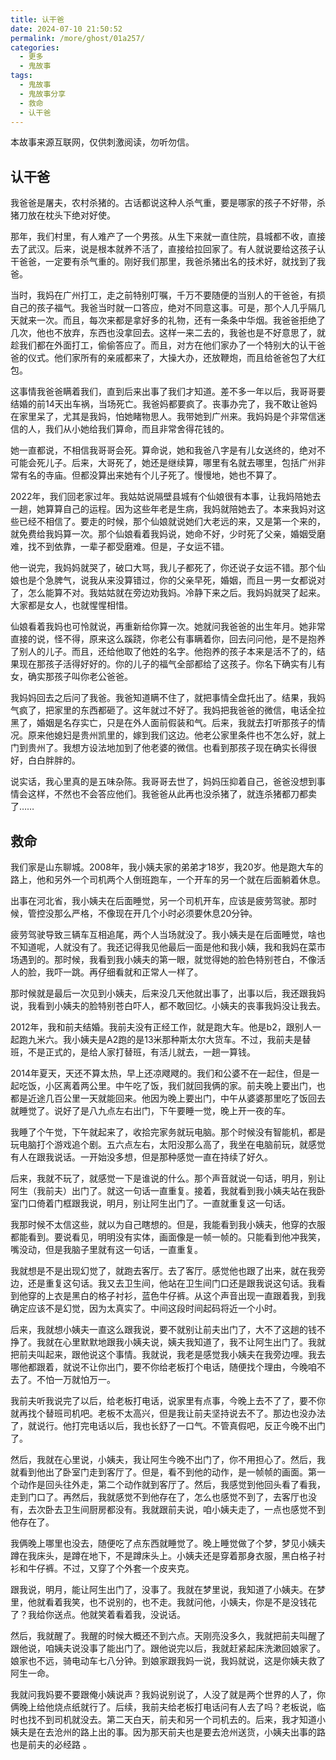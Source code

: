 ```yaml
---
title: 认干爸
date: 2024-07-10 21:50:52
permalink: /more/ghost/01a257/
categories:
  - 更多
  - 鬼故事
tags:
  - 鬼故事
  - 鬼故事分享
  - 救命
  - 认干爸
---
```


本故事来源互联网，仅供刺激阅读，勿听勿信。

<InArticleAdsense
    data-ad-client="ca-pub-1725717718088510"
    data-ad-slot="7426219401">
</InArticleAdsense>

<!-- more -->

## 认干爸

我爸爸是屠夫，农村杀猪的。古话都说这种人杀气重，要是哪家的孩子不好带，杀猪刀放在枕头下绝对好使。

那年，我们村里，有人难产了一个男孩。从生下来就一直住院，县城都不收，直接去了武汉。后来，说是根本就养不活了，直接给拉回家了。有人就说要给这孩子认干爸爸，一定要有杀气重的。刚好我们那里，我爸杀猪出名的技术好，就找到了我爸。

当时，我妈在广州打工，走之前特别叮嘱，千万不要随便的当别人的干爸爸，有损自己的孩子福气。我爸当时就一口答应，绝对不同意这事。可是，那个人几乎隔几天就来一次。而且，每次来都是拿好多的礼物，还有一条条中华烟。我爸爸拒绝了几次，他也不放弃，东西也没拿回去。这样一来二去的，我爸也是不好意思了，就趁我们都在外面打工，偷偷答应了。而且，对方在他们家办了一个特别大的认干爸爸的仪式。他们家所有的亲戚都来了，大操大办，还放鞭炮，而且给爸爸包了大红包。

这事情我爸爸瞒着我们，直到后来出事了我们才知道。差不多一年以后，我哥哥要结婚的前14天出车祸，当场死亡。我爸妈都要疯了。丧事办完了，我不敢让爸妈在家里呆了，尤其是我妈，怕她睹物思人。我带她到广州来。我妈妈是个非常信迷信的人，我们从小她给我们算命，而且非常舍得花钱的。

<InArticleAdsense
    data-ad-client="ca-pub-1725717718088510"
    data-ad-slot="7426219401">
</InArticleAdsense>

她一直都说，不相信我哥哥会死。算命说，她和我爸八字是有儿女送终的，绝对不可能会死儿子。后来，大哥死了，她还是继续算，哪里有名就去哪里，包括广州非常有名的寺庙。但都没算出来她有个儿子死了。慢慢地，她也不算了。

2022年，我们回老家过年。我姑姑说隔壁县城有个仙娘很有本事，让我妈陪她去一趟，她算算自己的运程。因为这些年老是生病，我妈就陪她去了。本来我妈对这些已经不相信了。要走的时候，那个仙娘就说她们大老远的来，又是第一个来的，就免费给我妈算一次。那个仙娘看着我妈说，她命不好，少时死了父亲，婚姻受磨难，找不到依靠，一辈子都受磨难。但是，子女运不错。

他一说完，我妈妈就哭了，破口大骂，我儿子都死了，你还说子女运不错。那个仙娘也是个急脾气，说我从来没算错过，你的父亲早死，婚姻，而且一男一女都说对了，怎么能算不对。我姑姑就在旁边劝我妈。冷静下来之后。我妈妈就哭了起来。大家都是女人，也就惺惺相惜。

仙娘看着我妈也可怜就说，再重新给你算一次。她就问我爸爸的出生年月。她非常直接的说，怪不得，原来这么蹊跷，你老公有事瞒着你，回去问问他，是不是抱养了别人的儿子。而且，还给他取了他姓的名字。他抱养的孩子本来是活不了的，结果现在那孩子活得好好的。你的儿子的福气全部都给了这孩子。你名下确实有儿有女，确实那孩子叫你老公爸爸。

<InArticleAdsense
    data-ad-client="ca-pub-1725717718088510"
    data-ad-slot="7426219401">
</InArticleAdsense>

我妈妈回去之后问了我爸。我爸知道瞒不住了，就把事情全盘托出了。结果，我妈气疯了，把家里的东西都砸了。这年就过不好了。我妈把我爸爸的微信，电话全拉黑了，婚姻是名存实亡，只是在外人面前假装和气。后来，我就去打听那孩子的情况。原来他媳妇是贵州凯里的，嫁到我们这边。他老公家里条件也不怎么好，就上门到贵州了。我想方设法地加到了他老婆的微信。也看到那孩子现在确实长得很好，白白胖胖的。

说实话，我心里真的是五味杂陈。我哥哥去世了，妈妈压抑着自己，爸爸没想到事情会这样，不然也不会答应他们。我爸爸从此再也没杀猪了，就连杀猪都刀都卖了……

## 救命

<InArticleAdsense
    data-ad-client="ca-pub-1725717718088510"
    data-ad-slot="7426219401">
</InArticleAdsense>

我们家是山东聊城。2008年，我小姨夫家的弟弟才18岁，我20岁。他是跑大车的路上，他和另外一个司机两个人倒班跑车，一个开车的另一个就在后面躺着休息。

出事在河北省，我小姨夫在后面睡觉，另一个司机开车，应该是疲劳驾驶。那时候，管控没那么严格，不像现在开几个小时必须要休息20分钟。

疲劳驾驶导致三辆车互相追尾，两个人当场就没了。我小姨夫是在后面睡觉，啥也不知道呢，人就没有了。我还记得我见他最后一面是他和我小姨，我和我妈在菜市场遇到的。那时候，我看到我小姨夫的第一眼，就觉得她的脸色特别苍白，不像活人的脸，我吓一跳。再仔细看就和正常人一样了。

那时候就是最后一次见到小姨夫，后来没几天他就出事了，出事以后，我还跟我妈说，我看到小姨夫的脸特别苍白吓人，都不敢回忆。小姨夫的丧事我妈没让我去。

2012年，我和前夫结婚。我前夫没有正经工作，就是跑大车。他是b2，跟别人一起跑九米六。我小姨夫是A2跑的是13米那种斯太尔大货车。不过，我前夫是替班，不是正式的，是给人家打替班，有活儿就去，一趟一算钱。

2014年夏天，天还不算太热，早上还凉飕飕的。我们和公婆不在一起住，但是一起吃饭，小区离着两公里。中午吃了饭，我们就回我俩的家。前夫晚上要出门，也都是近途几百公里一天就能回来。他因为晚上要出门，中午从婆婆那里吃了饭回去就睡觉了。说好了是八九点左右出门，下午要睡一觉，晚上开一夜的车。

我睡了个午觉，下午就起来了，收拾完家务就玩电脑。那个时候没有智能机，都是玩电脑打个游戏追个剧。五六点左右，太阳没那么高了，我坐在电脑前玩，就感觉有人在跟我说话。一开始没多想，但是那种感觉一直在持续了好久。

后来，我就不玩了，就感觉一下是谁说的什么。那个声音就说一句话，明月，别让阿生（我前夫）出门了。就这一句话一直重复。接着，我就看到我小姨夫站在我卧室门口倚着门框跟我说，明月，别让阿生出门了。一直就重复这一句话。

<InArticleAdsense
    data-ad-client="ca-pub-1725717718088510"
    data-ad-slot="7426219401">
</InArticleAdsense>

我那时候不太信这些，就以为自己瞎想的。但是，我能看到我小姨夫，他穿的衣服都能看到。要说看见，明明没有实体，画面像是一帧一帧的。只能看到他冲我笑，嘴没动，但是我脑子里就有这一句话，一直重复。

我就想是不是出现幻觉了，就跑去客厅。去了客厅。感觉他也跟了出来，就在我旁边，还是重复这句话。我又去卫生间，他站在卫生间门口还是跟我说这句话。我看到他穿的上衣是黑白的格子衬衫，蓝色牛仔裤。从这个声音出现一直跟着我，到我确定应该不是幻觉，因为太真实了。中间这段时间起码将近一个小时。

后来，我就想小姨夫一直这么跟我说，要不就别让前夫出门了，大不了这趟的钱不挣了。我就在心里默默地跟我小姨夫说，姨夫我知道了，我不让阿生出门了。我就把前夫叫起来，跟他说这个事情。我就说，我老是感觉我小姨夫在我旁边哩。我去哪他都跟着，就说不让你出门，要不你给老板打个电话，随便找个理由，今晚咱不去了。不怕一万就怕万一。

我前夫听我说完了以后，给老板打电话，说家里有点事，今晚上去不了了，要不你就再找个替班司机吧。老板不太高兴，但是我让前夫坚持说去不了。那边也没办法了，就说行。他打完电话以后，我也长舒了一口气。不管真假吧，反正今晚不出门了。

然后，我就在心里说，小姨夫，我让阿生今晚不出门了，你不用担心了。然后，我就看到他出了卧室门走到客厅了。但是，看不到他的动作，是一帧帧的画面。第一个动作是回头往外走，第二个动作就到客厅了。然后，我感觉到他回头看了看我，走到门口了。再然后，我就感觉不到他存在了，怎么也感觉不到了，去客厅也没有，去次卧去卫生间厨房都没有。我就跟前夫说，咱小姨夫走了，一点也感觉不到他存在了。

我俩晚上哪里也没去，随便吃了点东西就睡觉了。晚上睡觉做了个梦，梦见小姨夫蹲在我床头，是蹲在地下，不是蹲床头上。小姨夫还是穿着那身衣服，黑白格子衬衫和牛仔裤。不过，又穿了个外套一个皮夹克。

跟我说，明月，能让阿生出门了，没事了。我就在梦里说，我知道了小姨夫。在梦里，他就看着我笑，也不说别的，也不走。我就问他，小姨夫，你是不是没钱花了？我给你送点。他就笑着看着我，没说话。

然后，我就醒了。我醒的时候大概还不到六点。天刚亮没多久，我就把前夫叫醒了跟他说，咱姨夫说没事了能出门了。跟他说完以后，我就赶紧起床洗漱回娘家了。娘家也不远，骑电动车七八分钟。到娘家跟我妈一说，我妈就说，这是你姨夫救了阿生一命。

我就问我妈要不要跟俺小姨说声？我妈说别说了，人没了就是两个世界的人了，你俩晚上给他烧点纸就行了。后续，我前夫给老板打电话问有人去了吗？老板说，临时也找不到司机就没去。第二天白天，前夫和另一个司机去的。后来，我才知道小姨夫是在去沧州的路上出的事。因为那天前夫也是要去沧州送货，小姨夫出事的路也是前夫的必经路 。